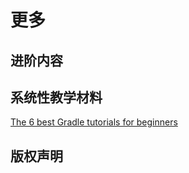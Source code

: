 # 更多

## 进阶内容

## 系统性教学材料

[The 6 best Gradle tutorials for beginners](https://tomgregory.com/wp-content/uploads/2021/06/Gradle-task-inputs-outputs-1.png)

## 版权声明